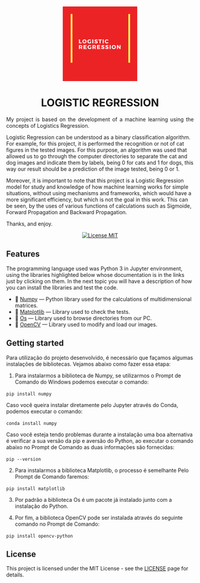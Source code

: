 <h1 align="center">
<br>
  <img src=https://github.com/ViniciusRubens/Logistic-Regression/blob/main/Images/LOGISTIC%20REGRESSION%20Logotipo.png alt="LOGISTIC REGRESSION" width="200">
<br>
<br>
LOGISTIC REGRESSION
</h1>

<p align="justify">
My project is based on the development of a machine learning using the concepts of Logistics Regression. 

Logistic Regression can be understood as a binary classification algorithm. For example, for this project, it is performed the recognition or not of cat figures in the tested images. For this purpose, an algorithm was used that allowed us to go through the computer directories to separate the cat and dog images and indicate them by labels, being 0 for cats and 1 for dogs, this way our result should be a prediction of the image tested, being 0 or 1. 

Moreover, it is important to note that this project is a Logistic Regression model for study and knowledge of how machine learning works for simple situations, without using mechanisms and frameworks, which would have a more significant efficiency, but which is not the goal in this work. This can be seen, by the uses of various functions of calculations such as Sigmoide, Forward Propagation and Backward Propagation.

Thanks, and enjoy.

</p>

<p align="center">
  <a href="https://opensource.org/licenses/MIT">
    <img src="https://img.shields.io/badge/License-MIT-blue.svg" alt="License MIT">
  </a>
</p>

## Features
[//]: # (Add the features of your project here:)
The programming language used was Python 3 in Jupyter environment, using the libraries highlighted below whose documentation is in the links just by clicking on them. In the next topic you will have a description of how you can install the libraries and test the code.

- 📁 [Numpy](https://numpy.org/) — Python library used for the calculations of multidimensional matrices.
- 📁 [Matplotlib](https://matplotlib.org/3.3.3/contents.html) — Library used to check the tests.
- 📁 [Os](https://docs.python.org/3/library/os.html) — Library used to browse directories from our PC.
- 📁 [OpenCV](https://opencv.org/) — Library used to modify and load our images.

## Getting started

Para utilização do projeto desenvolvido, é necessário que façamos algumas instalações de bibliotecas. Vejamos abaixo como fazer essa etapa:

1. Para instalarmos a biblioteca de Numpy, se utilizarmos o Prompt de Comando do Windows podemos executar o comando:

`pip install numpy`

Caso você queira instalar diretamente pelo Jupyter através do Conda, podemos executar o comando:

`conda install numpy`

Caso você esteja tendo problemas durante a instalação uma boa alternativa é verificar a sua versão da pip e aversão do Python, ao executar o comando abaixo no Prompt de Comando as duas informações são fornecidas: 

`pip --version`

2. Para instalarmos a biblioteca Matplotlib, o processo é semelhante Pelo Prompt de Comando faremos: 

`pip install matplotlib`

3. Por padrão a biblioteca Os é um pacote já instalado junto com a instalação do Python.

4. Por fim, a biblioteca OpenCV pode ser instalada através do seguinte comando no Prompt de Comando:

`pip install opencv-python`


## License

This project is licensed under the MIT License - see the [LICENSE](https://opensource.org/licenses/MIT) page for details.